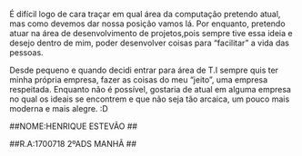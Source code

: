 É difícil logo de cara traçar em qual área da computação pretendo atual, mas como devemos dar nossa posição vamos lá. Por enquanto,
pretendo atuar na área de desenvolvimento de projetos,pois sempre tive essa ideia e desejo dentro de mim, poder desenvolver coisas
para “facilitar” a vida das pessoas.

Desde pequeno e quando decidi entrar para área de T.I sempre quis ter minha própria empresa, fazer as coisas do meu “jeito”, uma 
empresa respeitada. Enquanto não é possível, gostaria de atual em alguma empresa no qual os ideais se encontrem e que não seja tão 
arcaica, um pouco mais moderna e mais alegre. :D











 
##NOME:HENRIQUE ESTEVÃO    ##

##R.A:1700718 2ºADS MANHÃ ##
